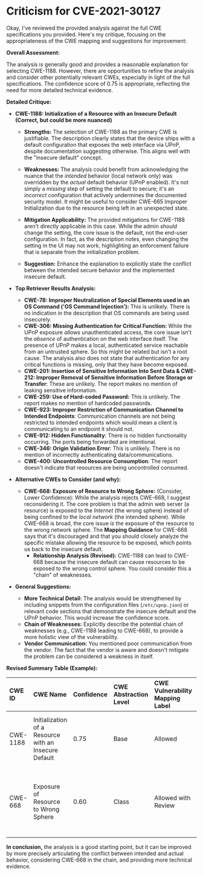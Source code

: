 # Criticism for CVE-2021-30127

Okay, I've reviewed the provided analysis against the full CWE specifications you provided. Here's my critique, focusing on the appropriateness of the CWE mapping and suggestions for improvement:

**Overall Assessment:**

The analysis is generally good and provides a reasonable explanation for selecting CWE-1188. However, there are opportunities to refine the analysis and consider other potentially relevant CWEs, especially in light of the full specifications. The confidence score of 0.75 is appropriate, reflecting the need for more detailed technical evidence.

**Detailed Critique:**

*   **CWE-1188: Initialization of a Resource with an Insecure Default (Correct, but could be more nuanced)**

    *   **Strengths:** The selection of CWE-1188 as the primary CWE is justifiable. The description clearly states that the device ships with a default configuration that exposes the web interface via UPnP, despite documentation suggesting otherwise. This aligns well with the "insecure default" concept.
    *   **Weaknesses:** The analysis could benefit from acknowledging the nuance that the *intended* behavior (local network only) was overridden by the *actual* default behavior (UPnP enabled). It's not simply a *missing* step of setting the default to secure; it's an *incorrect* configuration that actively undermines the documented security model. It might be useful to consider CWE-665 Improper Initialization due to the resource being left in an unexpected state.

    *   **Mitigation Applicability:**  The provided mitigations for CWE-1188 aren't directly applicable in this case. While the admin *should* change the setting, the core issue is the default, not the end-user configuration. In fact, as the description notes, even changing the setting in the UI may not work, highlighting an enforcement failure that is separate from the initialization problem.

    *   **Suggestion:** Enhance the explanation to explicitly state the conflict between the intended secure behavior and the implemented insecure default.

*   **Top Retriever Results Analysis:**

    *   **CWE-78: Improper Neutralization of Special Elements used in an OS Command ('OS Command Injection'):** This is unlikely. There is no indication in the description that OS commands are being used insecurely.
    *   **CWE-306: Missing Authentication for Critical Function:** While the UPnP exposure *allows* unauthenticated access, the core issue isn't the *absence* of authentication on the web interface itself. The presence of UPnP makes a local, authenticated service reachable from an untrusted sphere. So this might be related but isn't a root cause. The analysis also does not state that authentication for any critical functions is missing, only that they have become exposed.
    *   **CWE-201: Insertion of Sensitive Information Into Sent Data & CWE-212: Improper Removal of Sensitive Information Before Storage or Transfer**: These are unlikely. The report makes no mention of leaking sensitive information.
    *   **CWE-259: Use of Hard-coded Password:** This is unlikely. The report makes no mention of hardcoded passwords.
    *   **CWE-923: Improper Restriction of Communication Channel to Intended Endpoints**: Communication channels are not being restricted to intended endpoints which would mean a client is communicating to an endpoint it should not.
    *   **CWE-912: Hidden Functionality**: There is no hidden functionality occurring. The ports being forwarded are intentional.
    *    **CWE-346: Origin Validation Error**: This is unlikely. There is no mention of incorrectly authenticating data/communications.
    *    **CWE-400: Uncontrolled Resource Consumption**: The report doesn't indicate that resources are being uncontrolled consumed.

*   **Alternative CWEs to Consider (and why):**

    *   **CWE-668: Exposure of Resource to Wrong Sphere:** (Consider, Lower Confidence): While the analysis rejects CWE-668, I suggest reconsidering it. The core problem is that the admin web server (a resource) is exposed to the *Internet* (the wrong sphere) instead of being confined to the *local network* (the intended sphere).  While CWE-668 is broad, the core issue *is* the exposure of the resource to the wrong network sphere. The **Mapping Guidance** for CWE-668 says that it's discouraged and that you should closely analyze the specific mistake allowing the resource to be exposed, which points us back to the insecure default.
        *    **Relationship Analysis (Revised):**  CWE-1188 can lead to CWE-668 because the insecure default can cause resources to be exposed to the wrong control sphere. You could consider this a "chain" of weaknesses.

*   **General Suggestions:**

    *   **More Technical Detail:** The analysis would be strengthened by including snippets from the configuration files (`/etc/upnp.json`) or relevant code sections that demonstrate the insecure default and the UPnP behavior. This would increase the confidence score.
    *   **Chain of Weaknesses:** Explicitly describe the potential chain of weaknesses (e.g., CWE-1188 leading to CWE-668), to provide a more holistic view of the vulnerability.
    *   **Vendor Communication:** You mentioned poor communication from the vendor. The fact that the vendor is aware and doesn't mitigate the problem can be considered a weakness in itself.

**Revised Summary Table (Example):**

| CWE ID    | CWE Name                                        | Confidence | CWE Abstraction Level | CWE Vulnerability Mapping Label | CWE-Vulnerability Mapping Notes                                                                                                                                                                                             |
| :-------- | :---------------------------------------------- | :--------- | :-------------------- | :------------------------------ | :-------------------------------------------------------------------------------------------------------------------------------------------------------------------------------------------------------------------------- |
| CWE-1188  | Initialization of a Resource with an Insecure Default | 0.75       | Base                  | Allowed                       | Primary CWE: UPnP enabled by default, contrary to intended behavior and documentation.                                                                                                                                   |
| CWE-668 | Exposure of Resource to Wrong Sphere | 0.60 | Class | Allowed with Review | Secondary CWE: Insecure Default leads to exposing the admin web server to the internet, not just the local network. |

**In conclusion,** the analysis is a good starting point, but it can be improved by more precisely articulating the conflict between intended and actual behavior, considering CWE-668 in the chain, and providing more technical evidence.